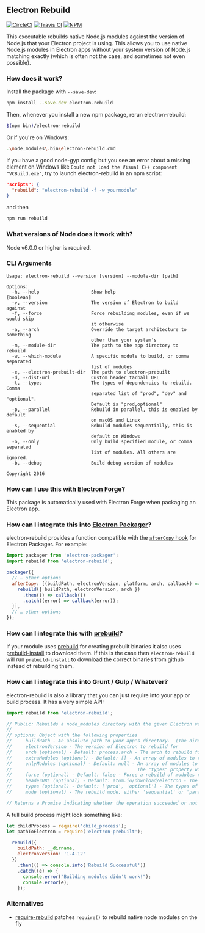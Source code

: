 ## Electron Rebuild

[![CircleCI](https://circleci.com/gh/electron/electron-rebuild.svg?style=svg)](https://circleci.com/gh/electron/electron-rebuild)
[![Travis CI](https://travis-ci.org/electron/electron-rebuild.svg?branch=master)](https://travis-ci.org/electron/electron-rebuild)
[![NPM](https://img.shields.io/npm/v/electron-rebuild.svg?style=flat)](https://npm.im/electron-rebuild)

This executable rebuilds native Node.js modules against the version of Node.js
that your Electron project is using. This allows you to use native Node.js
modules in Electron apps without your system version of Node.js matching exactly
(which is often not the case, and sometimes not even possible).

### How does it work?

Install the package with `--save-dev`:

```sh
npm install --save-dev electron-rebuild
```

Then, whenever you install a new npm package, rerun electron-rebuild:

```sh
$(npm bin)/electron-rebuild
```

Or if you're on Windows:

```sh
.\node_modules\.bin\electron-rebuild.cmd
```
If you have a good node-gyp config but you see an error about a missing element on Windows like `Could not load the Visual C++ component "VCBuild.exe"`, try to launch electron-rebuild in an npm script:

```json
"scripts": {
  "rebuild": "electron-rebuild -f -w yourmodule"
}
```

and then

```sh
npm run rebuild
```

### What versions of Node does it work with?

Node v6.0.0 or higher is required.


### CLI Arguments

```
Usage: electron-rebuild --version [version] --module-dir [path]

Options:
  -h, --help                   Show help                               [boolean]
  -v, --version                The version of Electron to build against
  -f, --force                  Force rebuilding modules, even if we would skip
                               it otherwise
  -a, --arch                   Override the target architecture to something
                               other than your system's
  -m, --module-dir             The path to the app directory to rebuild
  -w, --which-module           A specific module to build, or comma separated
                               list of modules
  -e, --electron-prebuilt-dir  The path to electron-prebuilt
  -d, --dist-url               Custom header tarball URL
  -t, --types                  The types of dependencies to rebuild.  Comma
                               separated list of "prod", "dev" and "optional".
                               Default is "prod,optional"
  -p, --parallel               Rebuild in parallel, this is enabled by default
                               on macOS and Linux
  -s, --sequential             Rebuild modules sequentially, this is enabled by
                               default on Windows
  -o, --only                   Only build specified module, or comma separated
                               list of modules. All others are ignored.
  -b, --debug                  Build debug version of modules

Copyright 2016
```

### How can I use this with [Electron Forge](https://github.com/electron-userland/electron-forge)?

This package is automatically used with Electron Forge when packaging an Electron app.

### How can I integrate this into [Electron Packager](https://github.com/electron-userland/electron-packager)?

electron-rebuild provides a function compatible with the [`afterCopy` hook](https://github.com/electron-userland/electron-packager/blob/master/docs/api.md#aftercopy)
for Electron Packager. For example:

```javascript
import packager from 'electron-packager';
import rebuild from 'electron-rebuild';

packager({
  // … other options
  afterCopy: [(buildPath, electronVersion, platform, arch, callback) => {
    rebuild({ buildPath, electronVersion, arch })
      .then(() => callback())
      .catch((error) => callback(error));
  }],
  // … other options
});
```

### How can I integrate this with [prebuild](https://github.com/prebuild/prebuild)?

If your module uses [prebuild](https://github.com/prebuild/prebuild) for creating prebuilt binaries it also uses [prebuild-install](https://github.com/prebuild/prebuild-install) to download them. If this is the case then `electron-rebuild` will run `prebuild-install` to download the correct binaries from github instead of rebuilding them.

### How can I integrate this into Grunt / Gulp / Whatever?

electron-rebuild is also a library that you can just require into your app or
build process. It has a very simple API:

```javascript
import rebuild from 'electron-rebuild';

// Public: Rebuilds a node_modules directory with the given Electron version.
//
// options: Object with the following properties
//     buildPath - An absolute path to your app's directory.  (The directory that contains your node_modules)
//     electronVersion - The version of Electron to rebuild for
//     arch (optional) - Default: process.arch - The arch to rebuild for
//     extraModules (optional) - Default: [] - An array of modules to rebuild as well as the detected modules
//     onlyModules (optional) - Default: null - An array of modules to rebuild, ONLY these module names will be rebuilt.
//                                              The "types" property will be ignored if this option is set.
//     force (optional) - Default: false - Force a rebuild of modules regardless of their current build state
//     headerURL (optional) - Default: atom.io/download/electron - The URL to download Electron header files from
//     types (optional) - Default: ['prod', 'optional'] - The types of modules to rebuild
//     mode (optional) - The rebuild mode, either 'sequential' or 'parallel' - Default varies per platform (probably shouldn't mess with this one)

// Returns a Promise indicating whether the operation succeeded or not
```

A full build process might look something like:

```javascript
let childProcess = require('child_process');
let pathToElectron = require('electron-prebuilt');

  rebuild({
    buildPath: __dirname,
    electronVersion: '1.4.12'
  })
    .then(() => console.info('Rebuild Successful'))
    .catch((e) => {
      console.error("Building modules didn't work!");
      console.error(e);
    });
```

### Alternatives

- [require-rebuild](https://github.com/juliangruber/require-rebuild) patches `require()` to rebuild native node modules on the fly
